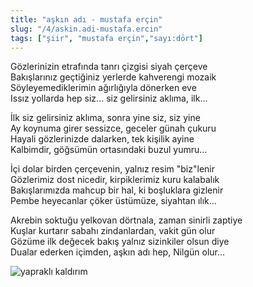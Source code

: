 ```yaml
---
title: "aşkın adı - mustafa erçin"
slug: "/4/askin.adi-mustafa.ercin"
tags: ["şiir", "mustafa erçin","sayı:dört"]
---
```

Gözlerinizin etrafında tanrı çizgisi siyah çerçeve  
Bakışlarınız geçtiğiniz yerlerde kahverengi mozaik\
Söyleyemediklerimin ağırlığıyla dönerken eve\
Issız yollarda hep siz... siz gelirsiniz aklıma, ilk...

İlk siz gelirsiniz aklıma, sonra yine siz, siz yine\
Ay koynuma girer sessizce, geceler günah çukuru\
Hayali gözlerinizde dalarken, tek kişilik ayine\
Kalbimdir, göğsümün ortasındaki buzul yumru...

İçi dolar birden çerçevenin, yalnız resim "biz"lenir\
Gözlerimiz dost nicedir, kirpiklerimiz kuru kalabalık\
Bakışlarımızda mahcup bir hal, ki boşluklara gizlenir\
Pembe heyecanlar çöker üstümüze, siyahtan ılık...

Akrebin soktuğu yelkovan dörtnala, zaman sinirli zaptiye\
Kuşlar kurtarır sabahı zindanlardan, vakit gün olur\
Gözüme ilk değecek bakış yalnız sizinkiler olsun diye\
Dualar ederken içimden, aşkın adı hep, Nilgün olur...

![yapraklı kaldırım](/img/4.42.jpg)
